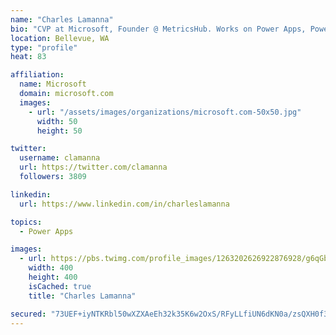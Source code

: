 ```yaml
---
name: "Charles Lamanna"
bio: "CVP at Microsoft, Founder @ MetricsHub. Works on Power Apps, Power Automate, Power Virtual Agent, Common Data Service and Dynamics 365."
location: Bellevue, WA
type: "profile"
heat: 83

affiliation:
  name: Microsoft
  domain: microsoft.com
  images:
    - url: "/assets/images/organizations/microsoft.com-50x50.jpg"
      width: 50
      height: 50

twitter:
  username: clamanna
  url: https://twitter.com/clamanna
  followers: 3809

linkedin:
  url: https://www.linkedin.com/in/charleslamanna

topics:
  - Power Apps

images:
  - url: https://pbs.twimg.com/profile_images/1263202626922876928/g6qGbHZ-_400x400.jpg
    width: 400
    height: 400
    isCached: true
    title: "Charles Lamanna"

secured: "73UEF+iyNTKRbl50wXZXAeEh32k35K6w2OxS/RFyLLfiUN6dKN0a/zsQXH0f3ZAsOzSYcV+eJVHlpW3vmx84OL2zeNXS7f2PI1DbwMelHlCgbohkh0Hk/KsKDXJ7Mr1ZNHMYuP+ltyksDKppRWYvUMz9Pj3z+pAMwBtJVrmFwCktJz6MgvuJmBenwS+jSbjCWtecltxfF2BAKE1DyyqPB1iixV+m7Wd707T0rqyLxq6bYBUGHNGSsN/nKXn8ZzE2KsJmYCw1y9HSsfpfHoewjFxXld0znuSo6R+OE7VJ3c7Q7ZlY1WYUcyj/mzkb/P99HTR147w+5Drv7CI+5+4i9Vci1UwcWe9G+U/1dFo8n5dkpMbSHkhjhULJg63SXpUUlhwCMcbXWWoNqQuMs2DS4Y1TndoDvUK/lIknZFMCdrk=;14copB9QKtIV8sqqonXOxQ=="
---
```


